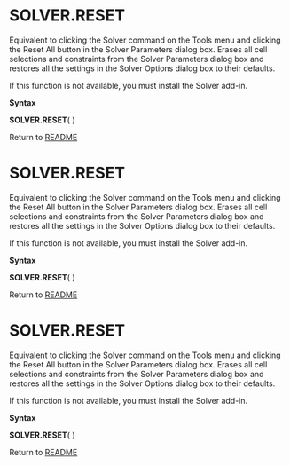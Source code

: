 # SOLVER.RESET

Equivalent to clicking the Solver command on the Tools menu and clicking
the Reset All button in the Solver Parameters dialog box. Erases all
cell selections and constraints from the Solver Parameters dialog box
and restores all the settings in the Solver Options dialog box to their
defaults.

If this function is not available, you must install the Solver add-in.

**Syntax**

**SOLVER.RESET**( )



Return to [README](README.md#S)

# SOLVER.RESET

Equivalent to clicking the Solver command on the Tools menu and clicking
the Reset All button in the Solver Parameters dialog box. Erases all
cell selections and constraints from the Solver Parameters dialog box
and restores all the settings in the Solver Options dialog box to their
defaults.

If this function is not available, you must install the Solver add-in.

**Syntax**

**SOLVER.RESET**( )



Return to [README](README.md#S)

# SOLVER.RESET

Equivalent to clicking the Solver command on the Tools menu and clicking
the Reset All button in the Solver Parameters dialog box. Erases all
cell selections and constraints from the Solver Parameters dialog box
and restores all the settings in the Solver Options dialog box to their
defaults.

If this function is not available, you must install the Solver add-in.

**Syntax**

**SOLVER.RESET**( )



Return to [README](README.md#S)

